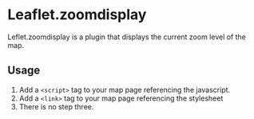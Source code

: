 Leaflet.zoomdisplay
===================

Leflet.zoomdisplay is a plugin that displays the current zoom level of the map.

## Usage

  1. Add a `<script>` tag to your map page referencing the javascript.
  2. Add a `<link>` tag to your map page referencing the stylesheet
  3. There is no step three.